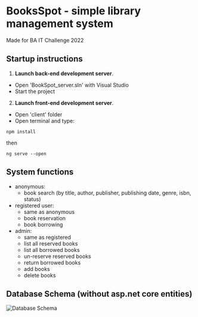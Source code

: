# BooksSpot - simple library management system
Made for BA IT Challenge 2022

## Startup instructions

1. **Launch back-end development server**.
- Open 'BookSpot_server.sln' with Visual Studio
- Start the project

2. **Launch front-end development server**.
- Open 'client' folder
- Open terminal and type:
```
npm install
```
then
```
ng serve --open
```

## System functions
- anonymous:
  - book search (by title, author, publisher, publishing date, genre, isbn, status)
- registered user:
  - same as anonymous
  - book reservation
  - book borrowing
- admin:
  - same as registered
  - list all reserved books
  - list all borrowed books
  - un-reserve reserved books
  - return borrowed books
  - add books
  - delete books
  
## Database Schema (without asp.net core entities)
![Database Schema](https://i.imgur.com/TzWQ1mD.jpeg)

